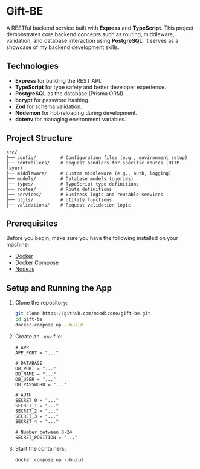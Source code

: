 # Gift-BE

A RESTful backend service built with **Express** and **TypeScript**. This project demonstrates core backend concepts such as routing, middleware, validation, and database interaction using **PostgreSQL**. It serves as a showcase of my backend development skills.

## Technologies

- **Express** for building the REST API.
- **TypeScript** for type safety and better developer experience.
- **PostgreSQL** as the database (Prisma ORM).
- **bcrypt** for password hashing.
- **Zod** for schema validation.
- **Nodemon** for hot-reloading during development.
- **dotenv** for managing environment variables.

## Project Structure

```plaintext
src/
├── config/         # Configuration files (e.g., environment setup)
├── controllers/    # Request handlers for specific routes (HTTP layer)
├── middleware/     # Custom middleware (e.g., auth, logging)
├── models/         # Database models (queries)
├── types/          # TypeScript type definitions
├── routes/         # Route definitions
├── services/       # Business logic and reusable services
├── utils/          # Utility functions
├── validations/    # Request validation logic
```

## Prerequisites

Before you begin, make sure you have the following installed on your machine:

- [Docker](https://www.docker.com/get-started)
- [Docker Compose](https://docs.docker.com/compose/install/)
- [Node.js](https://nodejs.org/)

## Setup and Running the App

1. Clone the repository:

    ```bash
    git clone https://github.com/moodizone/gift-be.git
    cd gift-be
    docker-compose up --build
    ```

2. Create an `.env` file:

    ```
    # APP
    APP_PORT = "..."

    # DATABASE
    DB_PORT = "..."
    DB_NAME = "..."
    DB_USER = "..."
    DB_PASSWORD = "..."

    # AUTH
    SECRET_0 = "..."
    SECRET_1 = "..."
    SECRET_2 = "..."
    SECRET_3 = "..."
    SECRET_4 = "..."

    # Number between 0-24
    SECRET_POSITION = "..."
    ```
3. Start the containers:
    ```
    docker compose up --build
    ```